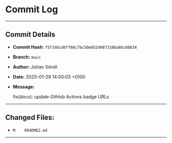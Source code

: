 # Commit Log

---

## Commit Details

- **Commit Hash:**   `f5f3ddcd6ff98c7bc50e05249873106a8bc08834`
- **Branch:**        `main`
- **Author:**        Johan Sörell
- **Date:**          2025-01-29 14:00:03 +0100
- **Message:**

  fix(docs): update GitHub Actions badge URLs

---

## Changed Files:

- `M	README2.md`

---
